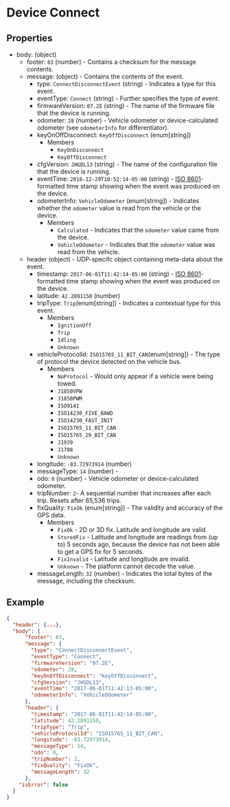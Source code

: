 # Device Connect

## Properties
- body: (object)
  - footer: `83` (number) - Contains a checksum for the message contents.
  - message: (object) - Contains the contents of the event.
    - type: `ConnectDisconnectEvent` (string) - Indicates a type for this event.
    - eventType: `Connect` (string) - Further specifies the type of event.
    - firmwareVersion: `07.2E` (string) - The name of the firmware file that the device is running.
    - odometer: `28` (number) - Vehicle odometer or device-calculated odometer (see `odometerInfo` for differentiator).
    - keyOnOffDisconnect: `KeyOffDisconnect` (enum[string]) 
      - Members
        - `KeyOnDisconnect`
        - `KeyOffDisconnect`
    - cfgVersion: `JHGDL13` (string) - The name of the configuration file that the device is running.
    - eventTime: `2016-12-29T10:52:14-05:00` (string) - [ISO 8601](https://en.wikipedia.org/wiki/ISO_8601)-formatted time stamp showing when the event was produced on the device.
    - odometerInfo: `VehicleOdometer` (enum[string]) - Indicates whether the `odometer` value is read from the vehicle or the device.
      - Members
        - `Calculated` - Indicates that the `odometer` value came from the device.
        - `VehicleOdometer` - Indicates that the `odometer` value was read from the vehicle.
  - header (object) - UDP-specifc object containing meta-data about the event.
    - timestamp: `2017-06-01T11:42:14-05:00` (string) - [ISO 8601](https://en.wikipedia.org/wiki/ISO_8601)-formatted time stamp showing when the event was produced on the device.
    - latitude: `42.2891150` (number)
    - tripType: `Trip`(enum[string]) - Indicates a contextual type for this event.
      - Members
        - `IgnitionOff`
        - `Trip`
        - `Idling`
        - `Unknown`
    - vehicleProtocolId: `ISO15765_11_BIT_CAN`(enum[string]) - The type of protocol the device detected on the vehicle bus.
      - Members
        - `NoProtocol` - Would only appear if a vehicle were being towed. 
        - `J1850VPW`
        - `J1850PWM`
        - `ISO9141`
        - `ISO14230_FIVE_BAWD`
        - `ISO14230_FAST_INIT`
        - `ISO15765_11_BIT_CAN`
        - `ISO15765_29_BIT_CAN`
        - `J1939`
        - `J1708`
        - `Unknown`
    - longitude: `-83.72973914` (number)
    - messageType: `14` (number) - 
    - odo: `0` (number) - Vehicle odometer or device-calculated odometer.
    - tripNumber: `2`- A sequential number that increases after each trip. Resets after 65,536 trips.
    - fixQuality: `FixOk` (enum[string]) - The validity and accuracy of the GPS data.
      - Members
        - `FixOk` - 2D or 3D fix. Latitude and longitude are valid.
        - `StoredFix` - Latitude and longitude are readings from (up to) 5 seconds ago, because the device has not been able to get a GPS fix for 5 seconds.
        - `FixInvalid` - Latitude and longitude are invalid.
        - `Unknown` - The platform cannot decode the value.
    - messageLength: `32` (number) - Indicates the total bytes of the message, including the checksum.

## Example

```json
{
  "header": {...},
  "body": {
      "footer": 83,
      "message": {
        "type": "ConnectDisconnectEvent",
        "eventType": "Connect",
        "firmwareVersion": "07.2E",
        "odometer": 28,
        "keyOnOffDisconnect": "KeyOffDisconnect",
        "cfgVersion": "JHGDL13",
        "eventTime": "2017-06-01T11:42:13-05:00",
        "odometerInfo": "VehicleOdometer"
      },
      "header": {
        "timestamp": "2017-06-01T11:42:14-05:00",
        "latitude": 42.2891150,
        "tripType": "Trip",
        "vehicleProtocolId": "ISO15765_11_BIT_CAN",
        "longitude": -83.72973914,
        "messageType": 14,
        "odo": 0,
        "tripNumber": 2,
        "fixQuality": "FixOk",
        "messageLength": 32
      },
    "isError": false
  }
}
```
